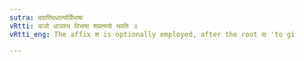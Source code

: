 ```yaml
---
sutra: ददातिदधात्योर्विभाषा
vRtti: दाञो धाञश्च विभाषा शप्रत्ययो भवति ॥
vRtti_eng: The affix श is optionally employed, after the root दा 'to give', and धा 'to hold', when used without a preposition.

---
```

